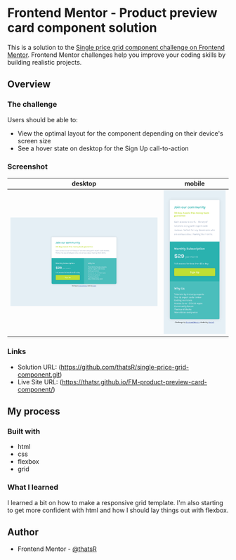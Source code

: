 # Frontend Mentor - Product preview card component solution

This is a solution to the [Single price grid component challenge on Frontend Mentor](https://www.frontendmentor.io/challenges/single-price-grid-component-5ce41129d0ff452fec5abbbc). Frontend Mentor challenges help you improve your coding skills by building realistic projects. 

## Overview

### The challenge

Users should be able to:

- View the optimal layout for the component depending on their device's screen size
- See a hover state on desktop for the Sign Up call-to-action

### Screenshot

| desktop | mobile |
| --- | --- |
| ![](./desktop.png) | ![](./mobile.png) |

### Links

- Solution URL: (https://github.com/thatsR/single-price-grid-component.git)
- Live Site URL: (https://thatsr.github.io/FM-product-preview-card-component/)

## My process

### Built with

- html
- css
- flexbox
- grid

### What I learned

I learned a bit on how to make a responsive grid template. I'm also starting to get more confident with html and how I should lay things out with flexbox.

## Author

- Frontend Mentor - [@thatsR](https://www.frontendmentor.io/profile/thatsR)

